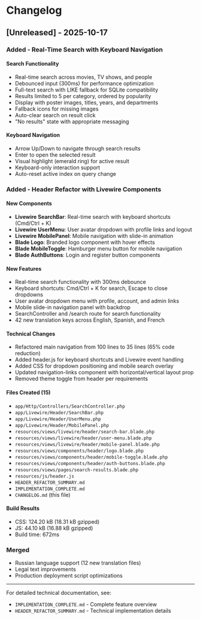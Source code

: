 # Changelog

## [Unreleased] - 2025-10-17

### Added - Real-Time Search with Keyboard Navigation

#### Search Functionality
- Real-time search across movies, TV shows, and people
- Debounced input (300ms) for performance optimization
- Full-text search with LIKE fallback for SQLite compatibility
- Results limited to 5 per category, ordered by popularity
- Display with poster images, titles, years, and departments
- Fallback icons for missing images
- Auto-clear search on result click
- "No results" state with appropriate messaging

#### Keyboard Navigation
- Arrow Up/Down to navigate through search results
- Enter to open the selected result
- Visual highlight (emerald ring) for active result
- Keyboard-only interaction support
- Auto-reset active index on query change

### Added - Header Refactor with Livewire Components

#### New Components
- **Livewire SearchBar**: Real-time search with keyboard shortcuts (Cmd/Ctrl + K)
- **Livewire UserMenu**: User avatar dropdown with profile links and logout
- **Livewire MobilePanel**: Mobile navigation with slide-in animation
- **Blade Logo**: Branded logo component with hover effects
- **Blade MobileToggle**: Hamburger menu button for mobile navigation
- **Blade AuthButtons**: Login and register button components

#### New Features
- Real-time search functionality with 300ms debounce
- Keyboard shortcuts: Cmd/Ctrl + K for search, Escape to close dropdowns
- User avatar dropdown menu with profile, account, and admin links
- Mobile slide-in navigation panel with backdrop
- SearchController and /search route for search functionality
- 42 new translation keys across English, Spanish, and French

#### Technical Changes
- Refactored main navigation from 100 lines to 35 lines (65% code reduction)
- Added header.js for keyboard shortcuts and Livewire event handling
- Added CSS for dropdown positioning and mobile search overlay
- Updated navigation-links component with horizontal/vertical layout prop
- Removed theme toggle from header per requirements

#### Files Created (15)
- `app/Http/Controllers/SearchController.php`
- `app/Livewire/Header/SearchBar.php`
- `app/Livewire/Header/UserMenu.php`
- `app/Livewire/Header/MobilePanel.php`
- `resources/views/livewire/header/search-bar.blade.php`
- `resources/views/livewire/header/user-menu.blade.php`
- `resources/views/livewire/header/mobile-panel.blade.php`
- `resources/views/components/header/logo.blade.php`
- `resources/views/components/header/mobile-toggle.blade.php`
- `resources/views/components/header/auth-buttons.blade.php`
- `resources/views/pages/search-results.blade.php`
- `resources/js/header.js`
- `HEADER_REFACTOR_SUMMARY.md`
- `IMPLEMENTATION_COMPLETE.md`
- `CHANGELOG.md` (this file)

#### Build Results
- CSS: 124.20 kB (18.31 kB gzipped)
- JS: 44.10 kB (16.88 kB gzipped)
- Build time: 672ms

### Merged
- Russian language support (12 new translation files)
- Legal text improvements
- Production deployment script optimizations

---

For detailed technical documentation, see:
- `IMPLEMENTATION_COMPLETE.md` - Complete feature overview
- `HEADER_REFACTOR_SUMMARY.md` - Technical implementation details

